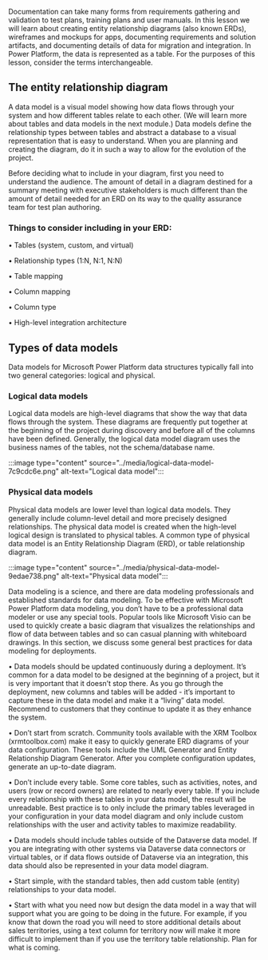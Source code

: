 Documentation can take many forms from requirements gathering and validation to test plans, training plans and user manuals. In this lesson we will learn about creating entity relationship diagrams (also known ERDs), wireframes and mockups for apps, documenting requirements and solution artifacts, and documenting details of data for migration and integration. In Power Platform, the data is represented as a table. For the purposes of this lesson, consider the terms interchangeable.

## The entity relationship diagram

A data model is a visual model showing how data flows through your system and how different tables relate to each other. (We will learn more about tables and data models in the next module.) Data models define the relationship types between tables and abstract a database to a visual representation that is easy to understand. When you are planning and creating the diagram, do it in such a way to allow for the evolution of the project.

Before deciding what to include in your diagram, first you need to understand the audience. The amount of detail in a diagram destined for a summary meeting with executive stakeholders is much different than the amount of detail needed for an ERD on its way to the quality assurance team for test plan authoring.

### Things to consider including in your ERD:

• Tables (system, custom, and virtual)

• Relationship types (1:N, N:1, N:N)

• Table mapping

• Column mapping

• Column type

• High-level integration architecture

## Types of data models

Data models for Microsoft Power Platform data structures typically fall into two general categories: logical and physical.

### Logical data models

Logical data models are high-level diagrams that show the way that data flows through the system. These diagrams are frequently put together at the beginning of the project during discovery and before all of the columns have been defined. Generally, the logical data model diagram uses the business names of the tables, not the schema/database name.

:::image type="content" source="../media/logical-data-model-7c9cdc6e.png" alt-text="Logical data model":::


### Physical data models

Physical data models are lower level than logical data models. They generally include column-level detail and more precisely designed relationships. The physical data model is created when the high-level logical design is translated to physical tables. A common type of physical data model is an Entity Relationship Diagram (ERD), or table relationship diagram.

:::image type="content" source="../media/physical-data-model-9edae738.png" alt-text="Physical data model":::


Data modeling is a science, and there are data modeling professionals and established standards for data modeling. To be effective with Microsoft Power Platform data modeling, you don’t have to be a professional data modeler or use any special tools. Popular tools like Microsoft Visio can be used to quickly create a basic diagram that visualizes the relationships and flow of data between tables and so can casual planning with whiteboard drawings. In this section, we discuss some general best practices for data modeling for deployments.

• Data models should be updated continuously during a deployment. It’s common for a data model to be designed at the beginning of a project, but it is very important that it doesn’t stop there. As you go through the deployment, new columns and tables will be added - it’s important to capture these in the data model and make it a “living” data model. Recommend to customers that they continue to update it as they enhance the system.

• Don’t start from scratch. Community tools available with the XRM Toolbox (xrmtoolbox.com) make it easy to quickly generate ERD diagrams of your data configuration. These tools include the UML Generator and Entity Relationship Diagram Generator. After you complete configuration updates, generate an up-to-date diagram.

• Don’t include every table. Some core tables, such as activities, notes, and users (row or record owners) are related to nearly every table. If you include every relationship with these tables in your data model, the result will be unreadable. Best practice is to only include the primary tables leveraged in your configuration in your data model diagram and only include custom relationships with the user and activity tables to maximize readability.

• Data models should include tables outside of the Dataverse data model. If you are integrating with other systems via Dataverse data connectors or virtual tables, or if data flows outside of Dataverse via an integration, this data should also be represented in your data model diagram.

• Start simple, with the standard tables, then add custom table (entity) relationships to your data model.

• Start with what you need now but design the data model in a way that will support what you are going to be doing in the future. For example, if you know that down the road you will need to store additional details about sales territories, using a text column for territory now will make it more difficult to implement than if you use the territory table relationship. Plan for what is coming.
